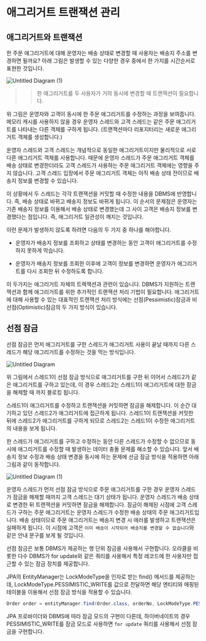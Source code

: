 # 애그리거트 트랜잭션 관리

## 애그리거트와 트랜잭션

한 주문 애그리거트에 대해 운영자는 배송 상태로 변경할 때 사용자는 배송지 주소를 변경하면 될까요? 아래 그림은 발생할 수 있는 다양한 경우 중에서 한 가지를 시간순서로 표현한 것입니다.

![Untitled Diagram (1)](https://user-images.githubusercontent.com/22395934/101484120-7d039400-399c-11eb-80a5-49e31b39ac7f.png)

>> 한 애그리거트를 두 사용자가 거의 동시에 변경할 때 트랜잭션이 필요합니다.

위 그림은 운영자와 고객이 동시에 한 주문 애그리거트를 수정하는 과정을 보여줍니다. 메모리 캐시를 사용하지 않을 경우 운영자 스레드와 고객 스레드는 같은 주문 애그리거트를 나타내는 다른 객체를 구하게 됩니다. (트랜잭션마다 리포지터리는 새로운 애그리거트 객체를 생성합니다.)

운영자 스레드와 고객 스레드는 개념적으로 동일한 애그리거트이지만 물리적으로 서로 다른 애그리거트 객체를 사용합니다. 때문에 운영자 스레드가 주문 애그리거트 객체를 배송 상태로 변경한더라도 고객 스레드가 사용하는 주문 애그리거트 객체에는 영향을 주지 않습니다. 고객 스레드 입장에서 주문 애그리거트 객체는 아직 배송 상태 전이므로 배송지 정보를 변경할 수 있습니다.

이 상황에서 두 스레드는 각각 트랜잭션을 커밋할 때 수정한 내용을 DBMS에 반영합니다. 즉, 배송 상태로 바뀌고 배송지 정보도 바뀌게 됩니다. 이 순서의 문제점은 운영자는 기존 배송지 정보를 이용해서 배송 상태로 변경했는데 그 사이 고객은 배송지 정보를 변경했다는 점입니다. 즉, 애그리거트 일관성이 깨지는 것입니다.

이런 문제가 발생하지 않도록 하려면 다음의 두 가지 중 하나를 해야합니다.

- 운영자가 배송지 정보를 조회하고 상태를 변경하는 동안 고객이 애그리거트를 수정하지 못하게 막습니다.

- 운영자가 배송지 정보를 조회한 이후에 고객이 정보를 변경하면 운영자가 애그리거트를 다시 조회한 뒤 수정하도록 합니다.

이 두가지는 애그리거트 자체의 트랙잭션과 관련이 있습니다. DBMS가 지원하는 트랜잭션과 함께 애그리거트를 위한 추가적인 트랜잭션 처리 기법이 필요합니다. 애그리거트에 대해 사용할 수 있는 대표적인 트랜잭션 처리 방식에는 선점(Pessimistic)잠금과 비선점(Optimistic)잠금의 두 가지 방식이 있습니다.


## 선점 잠금

선점 잠금은 먼저 애그리거트를 구한 스레드가 애그리거트 사용이 끝날 때까지 다른 스레드가 해당 애그리거트를 수정하는 것을 막는 방식입니다.

![Untitled Diagram](https://user-images.githubusercontent.com/22395934/101486379-e638d680-399f-11eb-971d-5c114e68f9da.png)


위 그림에서 스레드1이 선점 잠금 방식으로 애그리거트를 구한 뒤 이어서 스레드2가 같은 애그리거트를 구하고 있는데, 이 경우 스레드2는 스레드1이 애그리거트에 대한 잠금을 해제할 때 까지 블로킹 됩니다.

스레드1이 애그리거트를 수정하고 트랜잭션을 커밋하면 잠금을 해제합니다. 이 순간 대기하고 있던 스레드2가 애그리거트에 접근하게 됩니다. 스레드1이 트랜잭션을 커밋한 뒤에 스레드2가 애그리거트를 구하게 되므로 스레드2는 스레드1이 수정한 애그리거트의 내용을 보게 됩니다.

한 스레드가 애그리거트를 구하고 수정하는 동안 다른 스레드가 수정할 수 없으므로 동시에 애그리거트를 수정할 때 발생하는 데이터 충돌 문제를 해소할 수 있습니다. 앞서 배송지 정보 수정과 배송 상태 변경을 동시에 하는 문제에 선금 잠금 방식을 적용하면 아래 그림과 같이 동작합니다.

![Untitled Diagram (1)](https://user-images.githubusercontent.com/22395934/101486802-91499000-39a0-11eb-84e0-eeb1fa8e85c2.png)

운영자 스레드가 먼저 선점 잠금 방식으로 주문 애그리거트를 구한 경우 운영자 스레드가 잠금을 해제할 때까지 고객 스레드는 대기 상태가 됩니다. 운영자 스레드가 배송 상태로 변경한 뒤 트랜잭션을 커밋하면 잠금을 해제합니다. 잠금이 해제된 시점에 고객 스레드가 구하는 주문 애그리거트는 운영자 스레드가 수정한 배송 상태의 주문 애그리거트입니다. 배송 상태이므로 주문 애그리거트는 배송지 변경 시 에러를 발생하고 트랜잭션은 실패하게 됩니다. 이 시점에 고객은 `이미 배송이 시작되어 배송지를 변경할 수 없습니다`와 같은 안내 문구를 보게 될 것입니다.

선점 잠금은 보통 DBMS가 제공하는 행 단위 잠금을 사용해서 구현합니다. 오라클을 비롯한 다수 DBMS가 for update와 같은 쿼리를 사용해서 특정 레코드에 한 사용자만 접근할 수 있는 잠금 장치를 제공합니다.

JPA의 EntityManager는 LockModeType을 인자로 받는 find() 메서드를 제공하는데, LockModeType.PESSIMISTIC_WRITE를 값으로 전달하면 해당 엔티티와 매핑된 테이블을 이용해서 선점 잠금 방식을 적용할 수 있습니다.

```java
Order order = entityManager.find(Order.class, orderNo, LockModeType.PESSIMISTIC_WRITE);
```

JPA 프로바이더와 DBMS에 따라 잠금 모드의 구현이 다른데, 하이버네이트의 경우 PESSIMISTIC_WRITE를 잠금 모드로 사용하면 `for update` 쿼리를 사용해서 선점 잠금을 구현합니다.
